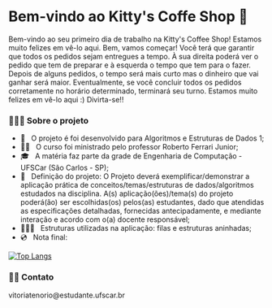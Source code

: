 <h1> Bem-vindo ao Kitty's Coffe Shop 👋 </h1>

<p>Bem-vindo ao seu primeiro dia de trabalho na Kitty's Coffee Shop! Estamos muito felizes em vê-lo aqui. Bem, vamos começar! Você terá que garantir que todos os pedidos sejam entregues a tempo. À sua direita poderá ver o pedido que tem de preparar e à esquerda o tempo que tem para o fazer. Depois de alguns pedidos, o tempo será mais curto mas o dinheiro que vai ganhar será maior. Eventualmente, se você concluir todos os pedidos corretamente no horário determinado, terminará seu turno. Estamos muito felizes em vê-lo aqui :) Divirta-se!!
</p>

<h3> 👨🏻‍💻 Sobre o projeto </h3>

- 🔭 &nbsp; O projeto é foi desenvolvido para Algoritmos e Estruturas de Dados 1;
- 👨‍🏫 &nbsp; O curso foi ministrado pelo professor Roberto Ferrari Junior;
- 🎓 &nbsp; A matéria faz parte da grade de Engenharia de Computação - UFSCar (São Carlos - SP);
- 💭 &nbsp; Definição do projeto: O Projeto deverá exemplificar/demonstrar a aplicação prática de conceitos/temas/estruturas de dados/algoritmos estudados na disciplina. A(s) aplicação(ões)/tema(s) do projeto poderá(ão) ser escolhidas(os) pelos(as) estudantes, dado que atendidas as especificações detalhadas, fornecidas antecipadamente, e mediante interação e acordo com o(a) docente responsável;
- 👩🏻‍💻 &nbsp; Estruturas utilizadas na aplicação: filas e estruturas aninhadas;
- 💿 &nbsp; Nota final: 



[![Top Langs](https://github-readme-stats.vercel.app/api/top-langs/?username=vitorialira92&layout=compact&text_color=daf7dc&bg_color=151515)](https://github.com/kumawatlalit912/github-readme-stats)



<h3> 🤝🏻 Contato </h3>

<p> vitoriatenorio@estudante.ufscar.br </p>

